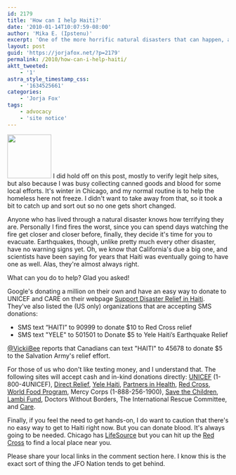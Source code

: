 ```yaml
---
id: 2179
title: 'How can I help Haiti?'
date: '2010-01-14T10:07:59-08:00'
author: 'Mika E. (Ipstenu)'
excerpt: 'One of the more horrific natural disasters that can happen, an earthquake, pretty much leveled Haiti.  You can help them get back on their feet.'
layout: post
guid: 'https://jorjafox.net/?p=2179'
permalink: /2010/how-can-i-help-haiti/
aktt_tweeted:
    - '1'
astra_style_timestamp_css:
    - '1634525661'
categories:
    - 'Jorja Fox'
tags:
    - advocacy
    - 'site notice'
---
```


<img src="//static.jorjafox.net/wordpress/2010/01/haiti-100x100.jpg" alt="" title="haiti" width="100" height="100" class="alignleft size-thumbnail wp-image-2180" /> I did hold off on this post, mostly to verify legit help sites, but also because I was busy collecting canned goods and blood for some local efforts.  It's winter in Chicago, and my normal routine is to help the homeless here not freeze.  I didn't want to take away from that, so it took a bit to catch up and sort out so no one gets short changed.

Anyone who has lived through a natural disaster knows how terrifying they are.  Personally I find fires the worst, since you can spend days watching the fire get closer and closer before, finally, they decide it's time for you to evacuate.  Earthquakes, though, unlike pretty much every other disaster, have no warning signs yet.  Oh, we know that California's due a big one, and scientists have been saying for years that Haiti was eventually going to have one as well.  Alas, they're almost always right.

What can you do to help?  Glad you asked!

Google's donating a million on their own and have an easy way to donate to UNICEF and CARE on their webpage <a href="http://www.google.com/relief/haitiearthquake/">Support Disaster Relief in Haiti</a>.  They've also listed the (US only) organizations that are accepting SMS donations:
<ul>
	<li>SMS text “HAITI” to 90999 to donate $10 to Red Cross relief</li>
	<li>SMS text "YELE" to 501501 to Donate $5 to Yele Haiti’s Earthquake Relief</li>
</ul>

<a href="http://twitter.com/VickiiBee">@VickiiBee</a> reports that Canadians can text "HAITI" to 45678 to donate $5 to the Salvation Army's relief effort.

For those of us who don't like texting money, and I understand that.  The following sites will accept cash and in-kind donations directly: <a href="https://secure.unicefusa.org/site/Donation2?df_id=6680&amp;6680.donation=form1">UNICEF</a> (1-800-4UNICEF), <a href="https://secure2.convio.net/dri/site/Donation2?idb=137039094&1170.donation=form1&amp;df_id=1170">Direct Relief</a>, <a href="http://www.yele.org/">Yele Haiti</a>, <a href="https://donate.pih.org/page/contribute/haiti_earthquake?source=earthquake&amp;subsource=homepage">Partners in Health</a>, <a href="http://www.redcross.org/portal/site/en/menuitem.1a019a978f421296e81ec89e43181aa0/?vgnextoid=a8712721ea326210VgnVCM10000089f0870aRCRD">Red Cross</a>, <a href="https://www.wfp.org/donate/haiti">World Food Program</a>, Mercy Corps (1-888-256-1900), <a href="https://secure.savethechildren.org/01/web_e_haiti_earthquake_10">Save the Children</a>, <a href="https://app.etapestry.com/hosted/LambiFundofHaiti_1/OnlineGiving.html">Lambi Fund</a>, Doctors Without Borders, The International Rescue Committee, and <a href="https://my.care.org/site/Donation2?5000.donation=form1&df_id=5000">Care</a>.

Finally, if you feel the need to get hands-on, I do want to caution that there's no easy way to get to Haiti right now. But you can donate blood.  It's always going to be needed.  Chicago has <a href="http://www.lifesource.org/">LifeSource</a> but you can hit up the <a href="http://redcross.org">Red Cross</a> to find a local place near you.

Please share your local links in the comment section here. I know this is the exact sort of thing the JFO Nation tends to get behind.